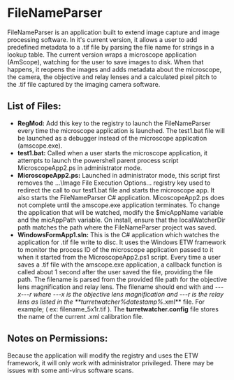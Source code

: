 # FileNameParser
FileNameParser is an application built to extend image capture and image processing software. In it's current version, it allows a user to add predefined metadata to a .tif file by parsing the file name for strings in a lookup table. The current version wraps a microscope application (AmScope), watching for the user to save images to disk. When that happens, it reopens the images and adds metadata about the microscope, the camera, the objective and relay lenses and a calculated pixel pitch to the .tif file captured by the imaging camera software. 

## List of Files:
- **RegMod:**
Add this key to the registry to launch the FileNameParser every time the microscope application is launched. The test1.bat file will be launched as a debugger instead of the microscope application (amscope.exe).
- **test1.bat:** 
Called when a user starts the microscope application, it attempts to launch the powershell parent process script MicroscopeApp2.ps in administrator mode.
- **MicroscopeApp2.ps:** 
Launched in administrator mode, this script first removes the ...\Image File Execution Options\... registry key used to redirect the call to our test1.bat file and starts the microscope app. It also starts the FileNameParser C# application. MicoscopeApp2.ps does not complete until the amscope.exe application terminates. To change the application that will be watched, modify the $micAppName variable and the micAppPath variable. On install, ensure that the localWatcherDir path matches the path where the FileNameParser project was saved.
- **WindowsFormApp1.sln:**
This is the C# application which watches the application for .tif file write to disc. It uses the Windows ETW framework to monitor the process ID of the microscope application passed to it when it started from the MicroscopeApp2.ps1 script. Every time a user saves a .tif file with the amscope.exe application, a callback function is called about 1 second after the user saved the file, providing the file path.  The filename is parsed from the provided file path for the objective lens magnification and relay lens. The filename should end with and _---x---r where ---x is the objective lens magnification and ---r is the relay lens as listed in the **turretwatcher_*%datestamp%*.xml** file. For example; ( ex: filename_5x1r.tif ). The **turretwatcher.config** file stores the name of the current .xml calibration file. 
## Notes on Permissions:
Because the application will modify the registry and uses the ETW framework, it will only work with administrator privileged. There may be issues with some anti-virus software scans.
